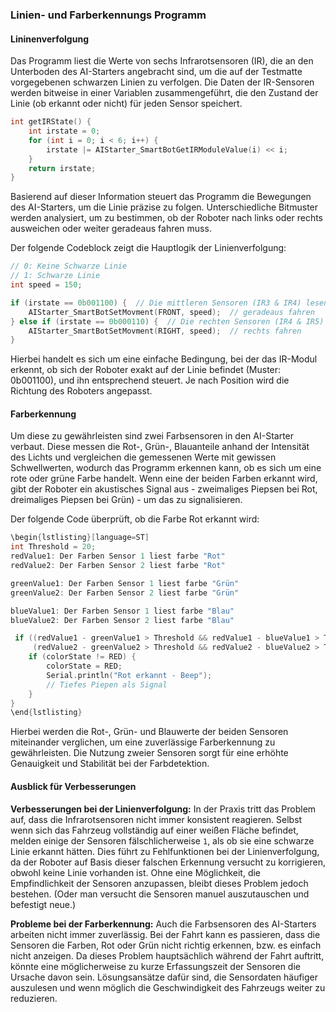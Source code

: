 ### Linien- und Farberkennungs Programm 

#### Lininenverfolgung
Das Programm liest die Werte von sechs Infrarotsensoren (IR), die an den Unterboden des AI-Starters angebracht sind, um die auf der Testmatte vorgegebenen schwarzen Linien zu verfolgen. Die Daten der IR-Sensoren werden bitweise in einer Variablen zusammengeführt, die den Zustand der Linie (ob erkannt oder nicht) für jeden Sensor speichert.

```cpp
int getIRState() {
    int irstate = 0;
    for (int i = 0; i < 6; i++) {
        irstate |= AIStarter_SmartBotGetIRModuleValue(i) << i;
    }
    return irstate;
}
```
Basierend auf dieser Information steuert das Programm die Bewegungen des AI-Starters, um die Linie präzise zu folgen. Unterschiedliche Bitmuster werden analysiert, um zu bestimmen, ob der Roboter nach links oder rechts ausweichen oder weiter geradeaus fahren muss.

Der folgende Codeblock zeigt die Hauptlogik der Linienverfolgung:
```cpp
// 0: Keine Schwarze Linie
// 1: Schwarze Linie
int speed = 150;

if (irstate == 0b001100) {  // Die mittleren Sensoren (IR3 & IR4) lesen die Schwarze Linie
    AIStarter_SmartBotSetMovment(FRONT, speed);  // geradeaus fahren
} else if (irstate == 0b000110) {  // Die rechten Sensoren (IR4 & IR5) lesen die Schwarze Linie
    AIStarter_SmartBotSetMovment(RIGHT, speed);  // rechts fahren
}
```
Hierbei handelt es sich um eine einfache Bedingung, bei der das IR-Modul erkennt, ob sich der Roboter exakt auf der Linie befindet (Muster: 0b001100), und ihn entsprechend steuert. Je nach Position wird die Richtung des Roboters angepasst.

#### Farberkennung
Um diese zu gewährleisten sind zwei Farbsensoren in den AI-Starter verbaut. Diese messen die Rot-, Grün-, Blauanteile anhand der Intensität des Lichts und vergleichen die gemessenen Werte mit gewissen Schwellwerten, wodurch das Programm erkennen kann, ob es sich um eine rote oder grüne Farbe handelt. Wenn eine der beiden Farben erkannt wird, gibt der Roboter ein akustisches Signal aus - zweimaliges Piepsen bei Rot, dreimaliges Piepsen bei Grün) - um das zu signalisieren.

Der folgende Code überprüft, ob die Farbe Rot erkannt wird:
```cpp
\begin{lstlisting}[language=ST]
int Threshold = 20;
redValue1: Der Farben Sensor 1 liest farbe "Rot"
redValue2: Der Farben Sensor 2 liest farbe "Rot"

greenValue1: Der Farben Sensor 1 liest farbe "Grün"
greenValue2: Der Farben Sensor 2 liest farbe "Grün"

blueValue1: Der Farben Sensor 1 liest farbe "Blau"
blueValue2: Der Farben Sensor 2 liest farbe "Blau"

 if ((redValue1 - greenValue1 > Threshold && redValue1 - blueValue1 > Threshold) &&
     (redValue2 - greenValue2 > Threshold && redValue2 - blueValue2 > Threshold)) {
    if (colorState != RED) {
        colorState = RED;
        Serial.println("Rot erkannt - Beep");
        // Tiefes Piepen als Signal
    }
}
\end{lstlisting}
```

Hierbei werden die Rot-, Grün- und Blauwerte der beiden Sensoren miteinander verglichen, um eine zuverlässige Farberkennung zu gewährleisten. Die Nutzung zweier Sensoren sorgt für eine erhöhte Genauigkeit und Stabilität bei der Farbdetektion.

#### Ausblick für Verbesserungen

**Verbesserungen bei der Linienverfolgung:** In der Praxis tritt das Problem auf, dass die Infrarotsensoren nicht immer konsistent reagieren. Selbst wenn sich das Fahrzeug vollständig auf einer weißen Fläche befindet, melden einige der Sensoren fälschlicherweise `1`, als ob sie eine schwarze Linie erkannt hätten. Dies führt zu Fehlfunktionen bei der Linienverfolgung, da der Roboter auf Basis dieser falschen Erkennung versucht zu korrigieren, obwohl keine Linie vorhanden ist. Ohne eine Möglichkeit, die Empfindlichkeit der Sensoren anzupassen, bleibt dieses Problem jedoch bestehen. (Oder man versucht die Sensoren manuel auszutauschen und befestigt neue.)

**Probleme bei der Farberkennung:** Auch die Farbsensoren des AI-Starters arbeiten nicht immer zuverlässig. Bei der Fahrt kann es passieren, dass die Sensoren die Farben, Rot oder Grün nicht richtig erkennen, bzw. es einfach nicht anzeigen. Da dieses Problem hauptsächlich während der Fahrt auftritt, könnte eine möglicherweise zu kurze Erfassungszeit der Sensoren die Ursache davon sein. Lösungsansätze dafür sind, die Sensordaten häufiger auszulesen und wenn möglich die Geschwindigkeit des Fahrzeugs weiter zu reduzieren. 
